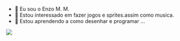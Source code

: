 - 👋 Eu sou o Enzo M. M.
- 👀 Estou interessado em fazer jogos e sprites.assim como musica.
- 🌱 Estou aprendendo a como desenhar e programar ...

![](https://tenor.com/pt-BR/view/aizawa-mha-my-hero-academia-gif-22669642)
